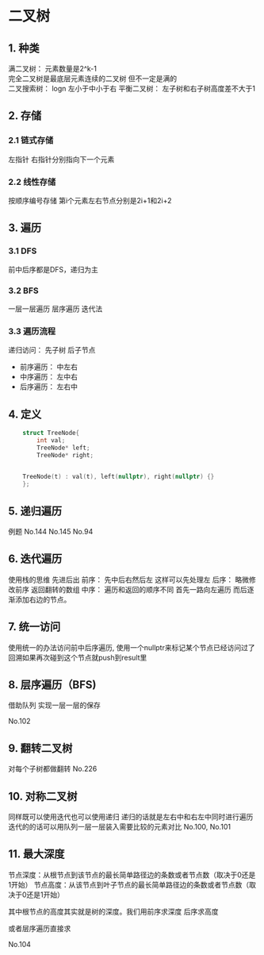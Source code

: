 # 二叉树

## 1. 种类

满二叉树： 元素数量是2^k-1  
完全二叉树是最底层元素连续的二叉树 但不一定是满的  
二叉搜索树： logn 左小于中小于右
平衡二叉树： 左子树和右子树高度差不大于1  

## 2. 存储

### 2.1 链式存储

左指针 右指针分别指向下一个元素  

### 2.2 线性存储

按顺序编号存储 第i个元素左右节点分别是2i+1和2i+2  

## 3. 遍历

### 3.1 DFS

前中后序都是DFS，递归为主

### 3.2 BFS

一层一层遍历 层序遍历 迭代法  

### 3.3 遍历流程

递归访问： 先子树 后子节点

+ 前序遍历： 中左右
+ 中序遍历： 左中右
+ 后序遍历： 左右中

## 4. 定义

```CPP
    struct TreeNode{
        int val;
        TreeNode* left;
        TreeNode* right;
    

    TreeNode(t) : val(t), left(nullptr), right(nullptr) {}
    };
```

## 5. 递归遍历

例题 No.144 No.145 No.94

## 6. 迭代遍历

使用栈的思维 先进后出
前序： 先中后右然后左 这样可以先处理左
后序： 略微修改前序 返回翻转的数组
中序： 遍历和返回的顺序不同 首先一路向左遍历 而后逐渐添加右边的节点。

## 7. 统一访问

使用统一的办法访问前中后序遍历, 使用一个nullptr来标记某个节点已经访问过了
回溯如果再次碰到这个节点就push到result里

## 8. 层序遍历（BFS)

借助队列 实现一层一层的保存

No.102

## 9. 翻转二叉树

对每个子树都做翻转
No.226

## 10. 对称二叉树

同样既可以使用迭代也可以使用递归 递归的话就是左右中和右左中同时进行遍历 迭代的的话可以用队列一层一层装入需要比较的元素对比
No.100, No.101

## 11. 最大深度

节点深度：从根节点到该节点的最长简单路径边的条数或者节点数（取决于0还是1开始）
节点高度：从该节点到叶子节点的最长简单路径边的条数或者节点数（取决于0还是1开始）

其中根节点的高度其实就是树的深度。我们用前序求深度 后序求高度

或者层序遍历直接求

No.104

